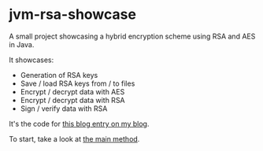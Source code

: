 # jvm-rsa-showcase

A small project showcasing a hybrid encryption scheme using RSA and AES in Java.

It showcases:

* Generation of RSA keys
* Save / load RSA keys from / to files
* Encrypt / decrypt data with AES
* Encrypt / decrypt data with RSA
* Sign / verify data with RSA

It's the code for [this blog entry on my blog](https://www.mkammerer.de/blog/rsa-on-the-jvm/).

To start, take a look at [the main method](src/main/java/de/mkammerer/rsaplayground/Main.java).
